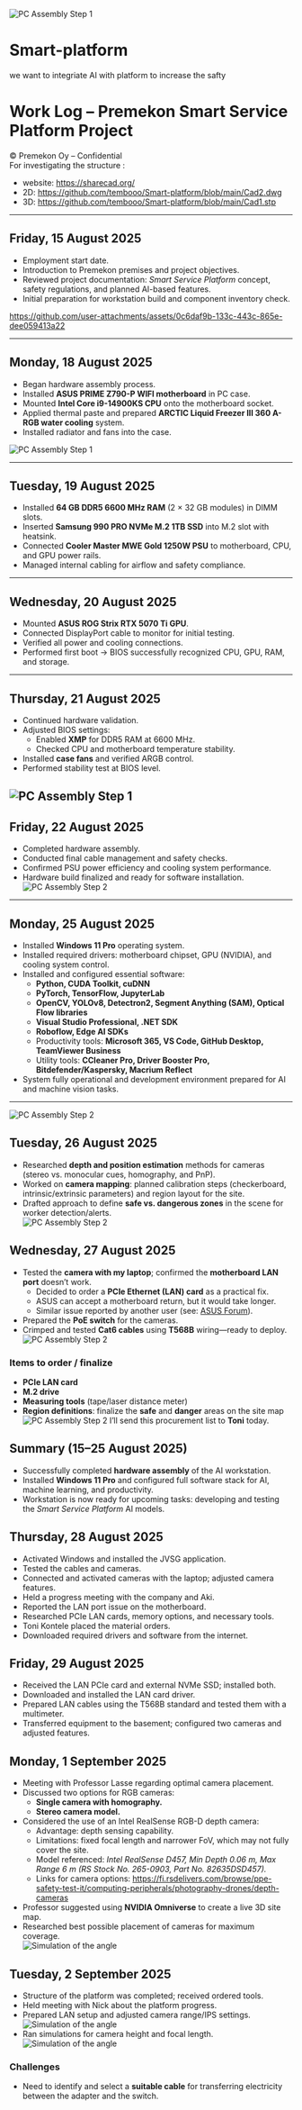 

![PC Assembly Step 1](Pic3.png)

# Smart-platform
we want to integriate AI with platform to increase the safty 
# Work Log – Premekon Smart Service Platform Project  
© Premekon Oy – Confidential  
For investigating the structure : 
- website: https://sharecad.org/
- 2D: https://github.com/tembooo/Smart-platform/blob/main/Cad2.dwg
- 3D: https://github.com/tembooo/Smart-platform/blob/main/Cad1.stp

---

## Friday, 15 August 2025
- Employment start date.  
- Introduction to Premekon premises and project objectives.  
- Reviewed project documentation: *Smart Service Platform* concept, safety regulations, and planned AI-based features.  
- Initial preparation for workstation build and component inventory check.
  
https://github.com/user-attachments/assets/0c6daf9b-133c-443c-865e-dee059413a22

---

## Monday, 18 August 2025
- Began hardware assembly process.  
- Installed **ASUS PRIME Z790-P WIFI motherboard** in PC case.  
- Mounted **Intel Core i9-14900KS CPU** onto the motherboard socket.  
- Applied thermal paste and prepared **ARCTIC Liquid Freezer III 360 A-RGB water cooling** system.  
- Installed radiator and fans into the case.

![PC Assembly Step 1](pic1.jpg)

---

## Tuesday, 19 August 2025
- Installed **64 GB DDR5 6600 MHz RAM** (2 × 32 GB modules) in DIMM slots.  
- Inserted **Samsung 990 PRO NVMe M.2 1TB SSD** into M.2 slot with heatsink.  
- Connected **Cooler Master MWE Gold 1250W PSU** to motherboard, CPU, and GPU power rails.  
- Managed internal cabling for airflow and safety compliance.  

---

## Wednesday, 20 August 2025
- Mounted **ASUS ROG Strix RTX 5070 Ti GPU**.  
- Connected DisplayPort cable to monitor for initial testing.  
- Verified all power and cooling connections.  
- Performed first boot → BIOS successfully recognized CPU, GPU, RAM, and storage.  

---

## Thursday, 21 August 2025
- Continued hardware validation.  
- Adjusted BIOS settings:  
  - Enabled **XMP** for DDR5 RAM at 6600 MHz.  
  - Checked CPU and motherboard temperature stability.  
- Installed **case fans** and verified ARGB control.  
- Performed stability test at BIOS level.


![PC Assembly Step 1](Pic4.png)
---

## Friday, 22 August 2025
- Completed hardware assembly.  
- Conducted final cable management and safety checks.  
- Confirmed PSU power efficiency and cooling system performance.  
- Hardware build finalized and ready for software installation.
![PC Assembly Step 2](pic2.jpg)
---

## Monday, 25 August 2025
- Installed **Windows 11 Pro** operating system.  
- Installed required drivers: motherboard chipset, GPU (NVIDIA), and cooling system control.  
- Installed and configured essential software:  
  - **Python, CUDA Toolkit, cuDNN**  
  - **PyTorch, TensorFlow, JupyterLab**  
  - **OpenCV, YOLOv8, Detectron2, Segment Anything (SAM), Optical Flow libraries**  
  - **Visual Studio Professional, .NET SDK**  
  - **Roboflow, Edge AI SDKs**  
  - Productivity tools: **Microsoft 365, VS Code, GitHub Desktop, TeamViewer Business**  
  - Utility tools: **CCleaner Pro, Driver Booster Pro, Bitdefender/Kaspersky, Macrium Reflect**  
- System fully operational and development environment prepared for AI and machine vision tasks.  

---
![PC Assembly Step 2](Pic6.jpg)
## Tuesday, 26 August 2025
- Researched **depth and position estimation** methods for cameras (stereo vs. monocular cues, homography, and PnP).  
- Worked on **camera mapping**: planned calibration steps (checkerboard, intrinsic/extrinsic parameters) and region layout for the site.  
- Drafted approach to define **safe vs. dangerous zones** in the scene for worker detection/alerts.  
![PC Assembly Step 2](Pic5.jpg)
## Wednesday, 27 August 2025

- Tested the **camera with my laptop**; confirmed the **motherboard LAN port** doesn’t work.  
  - Decided to order a **PCIe Ethernet (LAN) card** as a practical fix.  
  - ASUS can accept a motherboard return, but it would take longer.  
  - Similar issue reported by another user (see: [ASUS Forum](https://rog-forum.asus.com/t5/intel-700-600-series/prime-z790z-p-install-no-lan-found/td-p/1046937)).  
- Prepared the **PoE switch** for the cameras.  
- Crimped and tested **Cat6 cables** using **T568B** wiring—ready to deploy.  
![PC Assembly Step 2](Pic7.jpg)
### Items to order / finalize
- **PCIe LAN card**  
- **M.2 drive**  
- **Measuring tools** (tape/laser distance meter)  
- **Region definitions**: finalize the **safe** and **danger** areas on the site map  
![PC Assembly Step 2](Pic8.jpg)
I’ll send this procurement list to **Toni** today.


## Summary (15–25 August 2025)
- Successfully completed **hardware assembly** of the AI workstation.  
- Installed **Windows 11 Pro** and configured full software stack for AI, machine learning, and productivity.  
- Workstation is now ready for upcoming tasks: developing and testing the *Smart Service Platform* AI models.  
## Thursday, 28 August 2025
- Activated Windows and installed the JVSG application.  
- Tested the cables and cameras.  
- Connected and activated cameras with the laptop; adjusted camera features.  
- Held a progress meeting with the company and Aki.  
- Reported the LAN port issue on the motherboard.  
- Researched PCIe LAN cards, memory options, and necessary tools.  
- Toni Kontele placed the material orders.  
- Downloaded required drivers and software from the internet.  

## Friday, 29 August 2025
- Received the LAN PCIe card and external NVMe SSD; installed both.  
- Downloaded and installed the LAN card driver.  
- Prepared LAN cables using the T568B standard and tested them with a multimeter.  
- Transferred equipment to the basement; configured two cameras and adjusted features.  

## Monday, 1 September 2025
- Meeting with Professor Lasse regarding optimal camera placement.  
- Discussed two options for RGB cameras:  
  - **Single camera with homography.**  
  - **Stereo camera model.**  
- Considered the use of an Intel RealSense RGB-D depth camera:  
  - Advantage: depth sensing capability.  
  - Limitations: fixed focal length and narrower FoV, which may not fully cover the site.  
  - Model referenced: *Intel RealSense D457, Min Depth 0.06 m, Max Range 6 m (RS Stock No. 265-0903, Part No. 82635DSD457).*  
  - Links for camera options: https://fi.rsdelivers.com/browse/ppe-safety-test-it/computing-peripherals/photography-drones/depth-cameras  
- Professor suggested using **NVIDIA Omniverse** to create a live 3D site map.  
- Researched best possible placement of cameras for maximum coverage.  
![Simulation of the angle](Pic9.jpg)
## Tuesday, 2 September 2025
- Structure of the platform was completed; received ordered tools.  
- Held meeting with Nick about the platform progress.  
- Prepared LAN setup and adjusted camera range/IPS settings.
![Simulation of the angle](Pic10.jpg)
- Ran simulations for camera height and focal length.
![Simulation of the angle](Pic11.jpg)
### Challenges
- Need to identify and select a **suitable cable** for transferring electricity between the adapter and the switch.  



